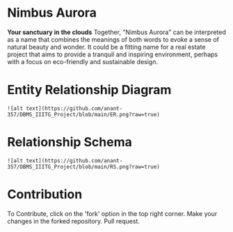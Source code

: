 # **Nimbus Aurora**
**Your sanctuary in the clouds**
Together, "Nimbus Aurora" can be interpreted as a name that combines the meanings of both words to evoke a sense of natural beauty and wonder. It could be a fitting name for a real estate project that aims to provide a tranquil and inspiring environment, perhaps with a focus on eco-friendly and sustainable design.

# Entity Relationship Diagram
```
![alt text](https://github.com/anant-357/DBMS_IIITG_Project/blob/main/ER.png?raw=true)
```

# Relationship Schema
```
![alt text](https://github.com/anant-357/DBMS_IIITG_Project/blob/main/RS.png?raw=true)
```

# Contribution
To Contribute, click on the 'fork' option in the top right corner.
Make your changes in the forked repository.
Pull request.
